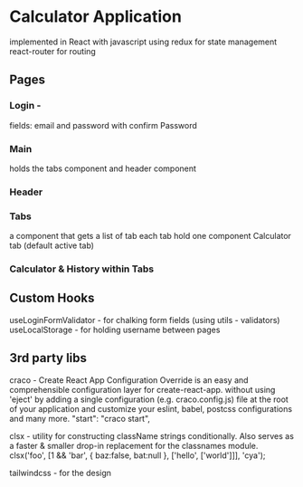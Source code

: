 # Calculator Application
implemented in React with javascript
using redux for state management
react-router for routing

## Pages

### Login - 
fields: email and password with confirm Password
### Main
holds the tabs component and header component
### Header
### Tabs
a component that gets a list of tab each tab hold one component 
Calculator tab (default active tab)
### Calculator & History within Tabs

## Custom Hooks
useLoginFormValidator - for chalking form fields (using utils - validators)
useLocalStorage - for holding username between pages

## 3rd party libs
craco - Create React App Configuration Override is an easy and comprehensible configuration layer for create-react-app.
without using 'eject' by adding a single configuration (e.g. craco.config.js) file at the root of your application 
and customize your eslint, babel, postcss configurations and many more.
"start": "craco start",

clsx - utility for constructing className strings conditionally.
Also serves as a faster & smaller drop-in replacement for the classnames module.
clsx('foo', [1 && 'bar', { baz:false, bat:null }, ['hello', ['world']]], 'cya');

tailwindcss - for the design 

